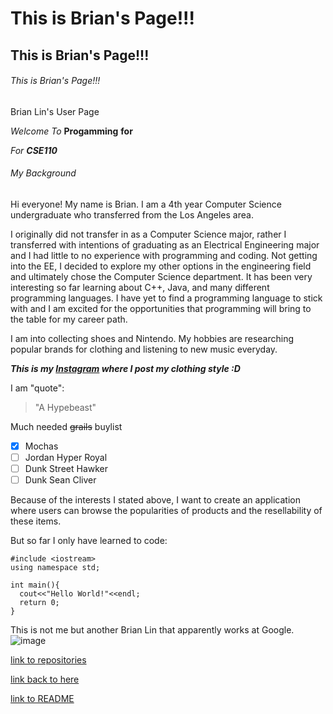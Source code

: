 # This is Brian's Page!!!
## This is Brian's Page!!!
###### This is Brian's Page!!!

Brian Lin's User Page

*Welcome*
_To_
**Progamming**
__for__

_For **CSE110**_

###### My Background

Hi everyone!
My name is Brian. I am a 4th year Computer Science undergraduate who transferred from the Los Angeles area.

I originally did not transfer in as a Computer Science major, rather I transferred with intentions of graduating as an Electrical Engineering major and I had little to no experience with programming and coding. Not getting into the EE, I decided to explore my other options in the engineering field and ultimately chose the Computer Science department. It has been very interesting so far learning about C++, Java, and many different programming languages. I have yet to find a programming language to stick with and I am excited for the opportunities that programming will bring to the table for my career path.

I am into collecting shoes and Nintendo. My hobbies are researching popular brands for clothing and listening to new music everyday. 

***This is my [Instagram](https://www.instagram.com/lin_ister/) where I post my clothing style :D***


I am "quote": 

> "A Hypebeast"


Much needed ~~grails~~ buylist 
- [x] Mochas
- [ ] Jordan Hyper Royal
- [ ] Dunk Street Hawker
- [ ] Dunk Sean Cliver

Because of the interests I stated above, I want to create an application where users can browse the popularities of products and the resellability of these items. 

But so far I only have learned to code:
```
#include <iostream>
using namespace std;

int main(){
  cout<<"Hello World!"<<endl;
  return 0;
}
```

This is not me but another Brian Lin that apparently works at Google.
![image](https://media-exp1.licdn.com/dms/image/C4D03AQEE_PK7rk-DKA/profile-displayphoto-shrink_800_800/0/1571175280023?e=1615420800&v=beta&t=RmC1xBIad3oj2xjobBVb11NQjTrK_JAPEhclHJjeJWo)

[link to repositories](https://github.com/lin-ister/lin-ister.github.io.git)

[link back to here](https://lin-ister.github.io/)

[link to README](./README.md)
